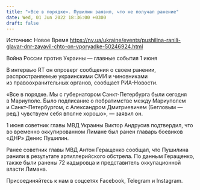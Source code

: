 ```yaml
---
title: "«Все в порядке». Пушилин заявил, что не получал ранение"
date: Wed, 01 Jun 2022 18:36:00 +0300
draft: false
---
```

Источник: Новое Время https://nv.ua/ukraine/events/pushilina-ranili-glavar-dnr-zayavil-chto-on-vporyadke-50246924.html


Война России против Украины — главные события 1 июня

 В интервью RT он опроверг сообщения о своем ранении, распространяемые украинскими СМИ и чиновниками из правоохранительных органов, сообщает РИА-Новости.

«Все в порядке. Мы с губернатором Санкт-Петербурга были сегодня в Мариуполе. Было подписание о побратимстве между Мариуполем и Санкт-Петербургом, с Александром Дмитриевичем (Бегловым — ред.) чувствуем себя вполне хорошо», — заявил он.

1 июня советник главы МВД Украины Виктор Андрусив подтвердил, что во временно оккупированном Лимане был ранен главарь боевиков «ДНР» Денис Пушилин.

Ранее советник главы МВД Антон Геращенко сообщал, что Пушилина ранили в результате артиллерийского обстрела. По данным Геращенко, также были ранены 72 кадыровца и представитель оккупационной власти Лимана.

Присоединяйтесь к нам в соцсетях Facebook, Telegram и Instagram.
